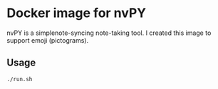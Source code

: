 # Docker image for nvPY
nvPY is a simplenote-syncing note-taking tool.
I created this image to support emoji (pictograms).

## Usage
```
./run.sh
```
